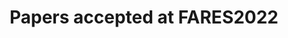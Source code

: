 ---
title: Papers accepted at FARES2022
layout: news-accepted-paper
papers:
    - FARES2022_EIDAS
    - FARES2022_ITS

people:
    - AmirSharif
    - TahirAhmad
    - UmbertoMorelli
    - MatteoRanzi
    - RobertoCarbone
    - GiadaSciarretta
    - SilvioRanise

peopleOrder: surname

---